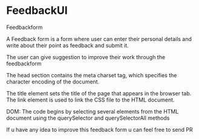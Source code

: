 # FeedbackUI
Feedbackform
<p>A Feedback form is a form where user can enter their personal details and write about their point as feedback and submit it. </p>
<p> The user can give suggestion to improve their work through the feedbackform</p>
<p>The head section contains the meta charset tag, which specifies the character encoding of the document.</p>
<p>The title element sets the title of the page that appears in the browser tab. The link element is used to link the CSS file to the HTML document.</p>

<p>  DOM: The code begins by selecting several elements from the HTML document using the querySelector and querySelectorAll methods</p>
<p> If u have any idea to improve this feedback form u can feel free to send PR  </p>
